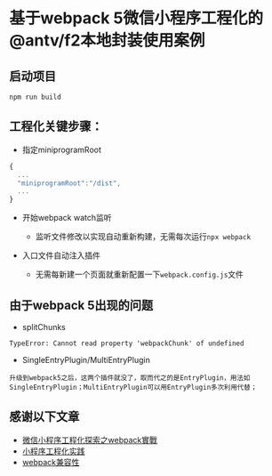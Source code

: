# 基于webpack 5微信小程序工程化的@antv/f2本地封装使用案例

## 启动项目
`npm run build`

## 工程化关键步骤：
- 指定miniprogramRoot
```javascript
{
  ...
  "miniprogramRoot":"/dist",
  ...
}
```
- 开始webpack watch监听
  - 监听文件修改以实现自动重新构建，无需每次运行`npx webpack`

- 入口文件自动注入插件
  - 无需每新建一个页面就重新配置一下`webpack.config.js`文件

## 由于webpack 5出现的问题
- splitChunks
```text
TypeError: Cannot read property 'webpackChunk' of undefined
```

- SingleEntryPlugin/MultiEntryPlugin
```text
升级到webpack5之后，这两个插件就没了，取而代之的是EntryPlugin，用法如SingleEntryPlugin；MultiEntryPlugin可以用EntryPlugin多次利用代替；
```


## 感谢以下文章
- [微信小程序工程化探索之webpack實戰](https://codertw.com/%E7%A8%8B%E5%BC%8F%E8%AA%9E%E8%A8%80/742008/)
- [小程序工程化实践](https://github.com/listenzz/MyMina)
- [webpack兼容性](https://github.com/cascornelissen/svg-spritemap-webpack-plugin/issues/108)